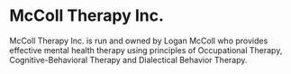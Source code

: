 # McColl Therapy Inc.
McColl Therapy Inc. is run and owned by Logan McColl who provides effective mental health therapy using principles of Occupational Therapy, Cognitive-Behavioral Therapy and Dialectical Behavior Therapy. 
